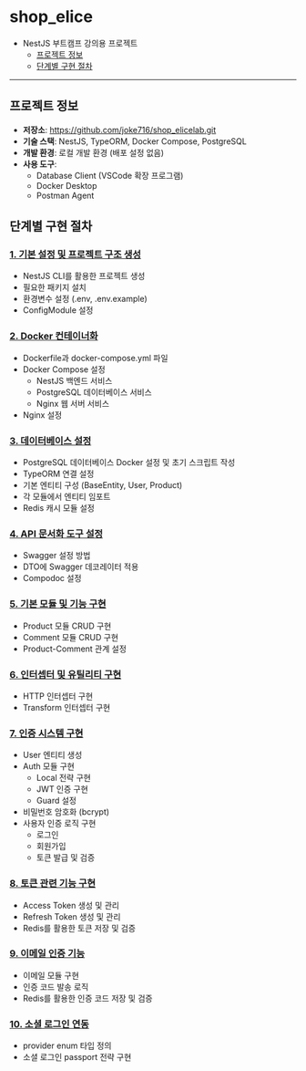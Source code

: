# shop_elice
- NestJS 부트캠프 강의용 프로젝트
  - [프로젝트 정보](#프로젝트-정보)
  - [단계별 구현 절차](#단계별-구현-절차)

------

## 프로젝트 정보

- <b>저장소</b>: https://github.com/joke716/shop_elicelab.git
- <b>기술 스택</b>: NestJS, TypeORM, Docker Compose, PostgreSQL
- <b>개발 환경</b>: 로컬 개발 환경 (배포 설정 없음)
- <b>사용 도구</b>:
  - Database Client (VSCode 확장 프로그램)
  - Docker Desktop
  - Postman Agent

## 단계별 구현 절차

### [1. 기본 설정 및 프로젝트 구조 생성](./_docs/01_initial_setup/README.md)
- NestJS CLI를 활용한 프로젝트 생성
- 필요한 패키지 설치
- 환경변수 설정 (.env, .env.example)
- ConfigModule 설정

### [2. Docker 컨테이너화](./_docs/02_docker_containerization/README.md)
- Dockerfile과 docker-compose.yml 파일
- Docker Compose 설정
	- NestJS 백엔드 서비스
	- PostgreSQL 데이터베이스 서비스
	- Nginx 웹 서버 서비스
- Nginx 설정

### [3. 데이터베이스 설정](./_docs/03_database_setup/README.md)
- PostgreSQL 데이터베이스 Docker 설정 및 초기 스크립트 작성
- TypeORM 연결 설정
- 기본 엔티티 구성 (BaseEntity, User, Product)
- 각 모듈에서 엔티티 임포트
- Redis 캐시 모듈 설정

### [4. API 문서화 도구 설정](./_docs/04_api_documentation_tools_setup/README.md)
- Swagger 설정 방법
- DTO에 Swagger 데코레이터 적용
- Compodoc 설정

### [5. 기본 모듈 및 기능 구현](./_docs/05_basic_modules_and_feature/README.md)
- Product 모듈 CRUD 구현
- Comment 모듈 CRUD 구현
- Product-Comment 관계 설정

### [6. 인터셉터 및 유틸리티 구현](./_docs/06_interceptors_and_utilities/README.md)
- HTTP 인터셉터 구현
- Transform 인터셉터 구현

### [7. 인증 시스템 구현](./_docs/07_authentication_system/README.md)
- User 엔티티 생성
- Auth 모듈 구현
	- Local 전략 구현
	- JWT 인증 구현
	- Guard 설정
- 비밀번호 암호화 (bcrypt)
- 사용자 인증 로직 구현
	- 로그인
	- 회원가입
	- 토큰 발급 및 검증

### [8. 토큰 관련 기능 구현](./_docs/08_token_related_features/README.md)
- Access Token 생성 및 관리
- Refresh Token 생성 및 관리
- Redis를 활용한 토큰 저장 및 검증

### [9. 이메일 인증 기능](./_docs/09_email_verification/README.md)
- 이메일 모듈 구현
- 인증 코드 발송 로직
- Redis를 활용한 인증 코드 저장 및 검증

### [10. 소셜 로그인 연동](./_docs/10_social_login/README.md)
- provider enum 타입 정의
- 소셜 로그인 passport 전략 구현

